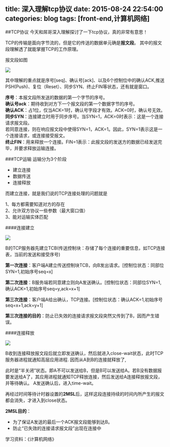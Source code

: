title: 深入理解tcp协议
date: 2015-08-24 22:54:00
categories: blog
tags: [front-end,计算机网络]
---
##TCP协议
今天和屌哥深入理解探讨了一下tcp协议，真的非常有意思！

TCP的传输是面向字节流的，但是它的传送的数据单元确是<b>报文段</b>。  其中的报文段理解透了就能掌握TCP的工作原理。

<!-- more -->
报文段如图

![](http://7xklhg.com1.z0.glb.clouddn.com/gitcafe_tcp.gif)

其中理解的重点就是序号[seq]、确认号[ack]、以及6个控制位中的确认ACK,推送PSH(Push)、复位（Reset）、同步SYN、终止FIN等状态，还有就是窗口。

<b>序号</b>：本报文段所发送的数据的第一个字节的序号。  
<b>确认号ack</b>：期待收到对方下一个报文段的第一个数据字节的序号。   
<b>确认ACK</b>：占1位，仅当ACK=1时，确认号字段才有效。ACK=0时，确认号无效。   
<b>同步SYN</b>：连接建立时用于同步序号。当SYN=1，ACK=0时表示：这是一个连接请求报文段。   
若同意连接，则在响应报文段中使得SYN=1，ACK=1。因此，SYN=1表示这是一个连接请求，或连接接受报文。   
<b>终止FIN</b>：用来释放一个连接。FIN=1表示：此报文段的发送方的数据已经发送完毕，并要求释放运输连接。


###TCP运输
运输分为3个阶段

*  建立连接
*  数据传送
*  连接释放

而建立连接，就是我们说的TCP连接处理的问题就是

1、每方都需要知道对方的存在  
2、允许双方协议一些参数（最大窗口值）   
3、能对运输实体匹配


####连接建立

![](http://7xklhg.com1.z0.glb.clouddn.com/gitcafe_tcp_connet.png)

B的TCP服务器先建立TCB(传送控制块：存储了每个连接的重要信息，如TCP连接表，当前的发送和接受序号)

<b>第一次连接</b>：客户端A建立传送控制块TCB，向B发出请求。[控制位状态：同部位SYN=1,初始序号seq=x]

<b>第二次连接</b>：B服务端若同意建立则向A发送确认。[控制位状态：同部位SYN=1,确认ACK=1,初始序号seq=y,ack=x+1]


<b>第三次连接</b>：客户端A给出确认，TCP连接。[控制位状态：确认ACK=1,初始序号seq=x+1,ack=y+1]

<b>第三次连接的目的</b>：防止已失效的连接请求报文段突然又传到了B，因而产生错误。



####连接释放

![](http://7xklhg.com1.z0.glb.clouddn.com/gitcafe_tcp_disconnet.png)


B收到连接释放报文段后就立即发送确认，然后就进入close-wait状态，此时TCP服务器进程就通知高层应用进程.     因而从A到B的连接就释放了,

此时是“半关闭”状态。即A不可以发送给B，但是B可以发送给A。若B没有数据报要发送给A了，其应用进程就通知TCP释放连接，然后发送给A连接释放报文段，并等待确认。
A发送确认后，进入time-wait。
   

再经过时间等待计时器设置的<b>2MSL</b>后，这样这段连接持续的时间内所产生的报文都会消失，才进入到close状态。


<b>2MSL目的</b>：

*  为了保证A发送的最后一个ACK报文段能够到达B。
*  防止“已失效的连接请求报文段”出现在连接中


学习资料：《计算机网络》